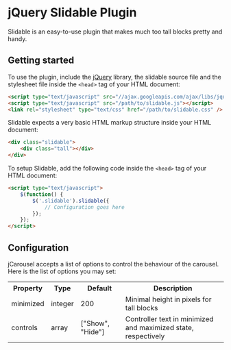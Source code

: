 jQuery Slidable Plugin
======================

Slidable is an easy-to-use plugin that makes much too tall blocks pretty and handy.

Getting started
---------------

To use the plugin, include the [jQuery](http://jquery.com) library, the slidable source file and the stylesheet file inside the `<head>` tag of your HTML document:

```html
<script type="text/javascript" src="//ajax.googleapis.com/ajax/libs/jquery/1.8.0/jquery.min.js"></script>
<script type="text/javascript" src="/path/to/slidable.js"></script>
<link rel="stylesheet" type="text/css" href="/path/to/slidable.css" />
```

Slidable expects a very basic HTML markup structure inside your HTML document:

```html
<div class="slidable">
	<div class="tall"></div>
</div>
```

To setup Slidable, add the following code inside the `<head>` tag of your HTML document:

```html
<script type="text/javascript">
	$(function() {
		$('.slidable').slidable({
			// Configuration goes here
		});
	});
</script>
```

Configuration
-------------

jCarousel accepts a list of options to control the behaviour of the carousel. Here is the list of options you may set:

<table>
	<tr>
		<th>Property</th>
		<th>Type</th>
		<th>Default</th>
		<th>Description</th>
	</tr>
	<tr>
		<td>minimized</td>
		<td>integer</td>
		<td>200</td>
		<td>Minimal height in pixels for tall blocks</td>
	</tr>
	<tr>
		<td>controls</td>
		<td>array</td>
		<td>["Show", "Hide"]</td>
		<td>Controller text in minimized and maximized state, respectively</td>
	</tr>
</table>